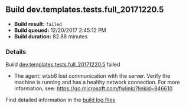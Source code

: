 ## Build dev.templates.tests.full_20171220.5
- **Build result:** `failed`
- **Build queued:** 12/20/2017 2:45:12 PM
- **Build duration:** 82.88 minutes
### Details
Build [dev.templates.tests.full_20171220.5](https://winappstudio.visualstudio.com/web/build.aspx?pcguid=a4ef43be-68ce-4195-a619-079b4d9834c2&builduri=vstfs%3a%2f%2f%2fBuild%2fBuild%2f24481) failed

+ The agent: wtsb6 lost communication with the server. Verify the machine is running and has a healthy network connection. For more information, see: https://go.microsoft.com/fwlink/?linkid=846610

Find detailed information in the [build log files](https://uwpctdiags.blob.core.windows.net/buildlogs/dev.templates.tests.full_20171220.5_logs.zip)
